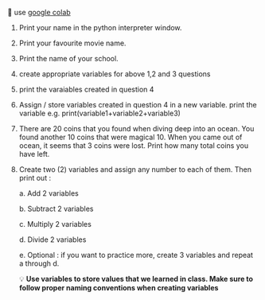 :notebook_with_decorative_cover: use [google colab](https://colab.research.google.com/) 

1. Print your name in the python interpreter window.
2. Print your favourite movie name.
3. Print the name of your school.
4. create appropriate variables for above 1,2 and 3 questions
5. print the varaiables created in question 4
6. Assign / store variables created in question 4 in a new variable. print the variable e.g. print(variable1+variable2+variable3)
7. There are 20 coins that you found when diving deep into an ocean. You found another 10 coins that were magical 10. When you came out of ocean, it seems that 3 coins were lost. Print how many total coins you have left.
8. Create two (2) variables and assign any number to each of them. Then print out : 

    a. Add 2 variables
    
    b. Subtract 2 variables
    
    c. Multiply 2 variables
    
    d. Divide 2 variables
    
    e. Optional : if you want to practice more, create 3 variables and repeat a through d.
    

   :bulb: **Use variables to store values that we learned in class. Make sure to follow proper naming conventions when creating variables**
   
